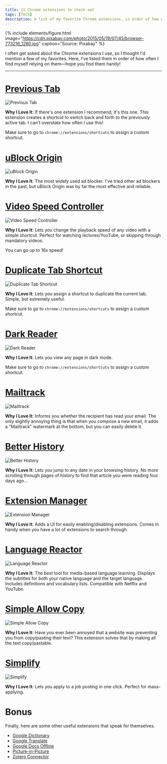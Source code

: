```yaml
---
title: 11 Chrome extensions to check out
tags: [Tech]
description: A list of my favorite Chrome extensions, in order of how often I use them.
---
```


{% include elements/figure.html image="https://cdn.pixabay.com/photo/2015/05/19/07/45/browser-773216_1280.jpg" caption="Source: Pixabay" %}

I often get asked about the Chrome extensions I use, so I thought I'd mention a few of my favorites. Here, I’ve listed them in order of how often I find myself relying on them—hope you find them handy!

---

# [Previous Tab](https://chrome.google.com/webstore/detail/previous-tab/bjaniflnlhhofabpoamhnobeonjcjjpl)

![Previous Tab](https://lh3.googleusercontent.com/qhscoEJVmH3aRiyP7grPoIsjZq6m9pOgfQVkvAlqR7kdUUbPsZNHB_xisVFaJ930YsWLOSvIi9cyojlRV42b8uSK=w640-h400-e365-rj-sc0x00ffffff)

**Why I Love It**: If there's one extension I recommend, it's this one. This extension creates a shortcut to switch back and forth to the previously active tab. I can't overstate how often I use this!

Make sure to go to `chrome://extensions/shortcuts` to assign a custom shortcut.

# [uBlock Origin](https://chrome.google.com/webstore/detail/ublock-origin/cjpalhdlnbpafiamejdnhcphjbkeiagm)

![uBlock Origin](https://lh3.googleusercontent.com/fkBLPrlZP_TXDyLFJLn03MvXlzHPnaa3xRgiIgCSR_jAvDRxtebwMR6U7_WniECDjYMVVkYGEnDRs_D4BDyemKRxvA=w640-h400-e365-rj-sc0x00ffffff)

**Why I Love It**: The most widely used ad blocker. I've tried other ad blockers in the past, but uBlock Origin was by far the most effective and reliable.

# [Video Speed Controller](https://chrome.google.com/webstore/detail/video-speed-controller/nffaoalbilbmmfgbnbgppjihopabppdk)

![Video Speed Controller](https://lh3.googleusercontent.com/5aoc5CzYDnoG0UkF6GkAmn9BKf_qCk3d4jEDFIaGXIlN51k7GrL83aW1zHzFX0dfq2fOtrK92JKRS-5C4yUe5lkz=w640-h400-e365-rj-sc0x00ffffff)

**Why I Love It**: Lets you change the playback speed of any video with a simple shortcut. Perfect for watching lectures/YouTube, or skipping through mandatory videos.

You can go up to 16x speed!

# [Duplicate Tab Shortcut](https://chrome.google.com/webstore/detail/duplicate-tab-shortcut/klehggjefofgiajjfpoebdidnpjmljhb)

![Duplicate Tab Shortcut](https://lh3.googleusercontent.com/KKH3a88rj3L3xNMTH3ohcKidgY1dGL1xwRSaXrY0sC87V0V7DB67XSsNaOuP-GFi_CqaBQMABNNybcDU4NDp7xDgEg=w640-h400-e365-rj-sc0x00ffffff)

**Why I Love It**: Lets you assign a shortcut to duplicate the current tab. Simple, but extremely useful.

Make sure to go to `chrome://extensions/shortcuts` to assign a custom shortcut.

# [Dark Reader](https://chrome.google.com/webstore/detail/dark-reader/eimadpbcbfnmbkopoojfekhnkhdbieeh)

![Dark Reader](https://lh3.googleusercontent.com/2_eQJ8fW_h0bD1VYMHL0kwK8_9FEAIT6qZuZzDj5o0UBfW0Nvt4pR0Yrgi5VArfeHthbvtDIa-Idpbkk4u3WvzKhrA=w640-h400-e365-rj-sc0x00ffffff)

**Why I Love It**: Lets you view any page in dark mode.

Make sure to go to `chrome://extensions/shortcuts` to assign a custom shortcut.

# [Mailtrack](https://chrome.google.com/webstore/detail/email-tracker-for-gmail-m/ndnaehgpjlnokgebbaldlmgkapkpjkkb)

![Mailtrack](https://lh3.googleusercontent.com/NRLelvQ-QYpC2kGMByugvYQAlLhaMQKaJu_NpDqm_9XP4nfx_4MQrP9tGU3O2WfzFPQneQ-Cz1I69ZJFO2E1KFGZwQ=w640-h400-e365-rj-sc0x00ffffff)

**Why I Love It**: Informs you whether the recipient has read your email. The only slightly annoying thing is that when you compose a new email, it adds a "Mailtrack" watermark at the bottom, but you can easily delete it.

# [Better History](https://chrome.google.com/webstore/detail/better-history/egehpkpgpgooebopjihjmnpejnjafefi)

![Better History](https://lh3.googleusercontent.com/gxzvgxOY0lwFVv-4VhCdLF9tNokZzTe9Q-L96WmpIpS-jhUJ4S1N5vPMW0pR4_TNNFYLi-U6BlYVUKV2y_f0TjZL3Yk=w640-h400-e365-rj-sc0x00ffffff)

**Why I Love It**: Lets you jump to any date in your browsing history. No more scrolling through pages of history to find that article you were reading four days ago...

# [Extension Manager](https://chrome.google.com/webstore/detail/extension-manager/gjldcdngmdknpinoemndlidpcabkggco)

![Extension Manager](https://lh3.googleusercontent.com/i1quYLmDyiU7N5ES24UQEj74GRSnnMn7eBRwXLBfUK6zwaqWDzmmRAPH6YI7ih0aVKXdH9giVh5W7OjDs4sGdor_=w640-h400-e365-rj-sc0x00ffffff)

**Why I Love It**: Adds a UI for easily enabling/disabling extensions. Comes in handy when you have a lot of extensions to search through.

# [Language Reactor](https://chrome.google.com/webstore/detail/language-reactor/hoombieeljmmljlkjmnheibnpciblicm)

![Language Reactor](https://lh3.googleusercontent.com/_N_lPehEUiKu0S7t0iHSA_NMyODmO9AgR7nuKb7H1jo-dSIL9E3G4ED8A60B3dwGPfswda0v9LzhNlURMY_SO15qIg=w640-h400-e365-rj-sc0x00ffffff)

**Why I Love It**: The *best* tool for media-based language learning. Displays the subtitles for both your native language and the target language. Includes definitions and vocabulary lists. Compatible with Netflix and YouTube.

# [Simple Allow Copy](https://chrome.google.com/webstore/detail/simple-allow-copy/aefehdhdciieocakfobpaaolhipkcpgc)

![Simple Allow Copy](https://lh3.googleusercontent.com/7RdSEXtPAmerwrUeXMBq9h_1x03PFtwCNqj66ijJUKQevh9KoZL5yOlZSxdA1hIOZ74lqR4SIrRcVzeuPv4m0vnf=w640-h400-e365-rj-sc0x00ffffff)

**Why I Love It**: Have you ever been annoyed that a website was preventing you from copy/pasting their text? This extension solves that by making all the text copy/pastable.

# [Simplify](https://chrome.google.com/webstore/detail/simplify-copilot-autofill/pbanhockgagggenencehbnadejlgchfc)

![Simplify](https://lh3.googleusercontent.com/nkR2HSy2lfml1zdn3CfQDQG-kGTSK6xmpNhSrK8yVztIj7OPsi-zb-QxF1-RawaHM16rlHrtIUTLg_HylzjTha7Rsw=w640-h400-e365-rj-sc0x00ffffff)

**Why I Love It**: Lets you apply to a job posting in one click. Perfect for mass-applying.

# Bonus

Finally, here are some other useful extensions that speak for themselves.

- [Google Dictionary](https://chrome.google.com/webstore/detail/google-dictionary-by-goog/mgijmajocgfcbeboacabfgobmjgjcoja)
- [Google Translate](https://chrome.google.com/webstore/detail/google-translate/aapbdbdomjkkjkaonfhkkikfgjllcleb)
- [Google Docs Offline](https://chrome.google.com/webstore/detail/google-docs-offline/ghbmnnjooekpmoecnnnilnnbdlolhkhi)
- [Picture-in-Picture](https://chrome.google.com/webstore/detail/picture-in-picture-extens/hkgfoiooedgoejojocmhlaklaeopbecg)
- [Zotero Connector](https://chrome.google.com/webstore/detail/zotero-connector/ekhagklcjbdpajgpjgmbionohlpdbjgc)
